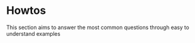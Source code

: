 # Howtos

This section aims to answer the most common questions through easy to understand examples



